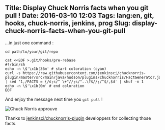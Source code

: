 Title: Display Chuck Norris facts when you git pull !
Date: 2016-03-10 12:03
Tags: lang:en, git, hooks, chuck-norris, jenkins, prog
Slug: display-chuck-norris-facts-when-you-git-pull
---
...in just one command :

    cd path/to/your/git/repo

    cat <<EOF >.git/hooks/pre-rebase
    #!/bin/sh
    echo -n \$'\x1b[36m' # start coloration (cyan)
    curl -s https://raw.githubusercontent.com/jenkinsci/chucknorris-plugin/master/src/main/java/hudson/plugins/chucknorris/FactGenerator.java | sed '1,/FACTS = {/d;s/^ \+"//;s/"..\?$//;/^$/,$d' | shuf -n 1
    echo -n \$'\x1b[0m' # end coloration
    EOF

And enjoy the message next time you `git pull` !

<img alt="Chuck Norris approuve" src="images/wwcb/chuck_norris_approve.gif">

Thanks to [jenkinsci/chucknorris-plugin](https://github.com/jenkinsci/chucknorris-plugin) developpers for collecting those facts.
